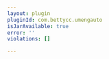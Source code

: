 ```yaml
---
layout: plugin
pluginId: com.bettycc.umengauto
isJarAvailable: true
error: ''
violations: []

---
```

